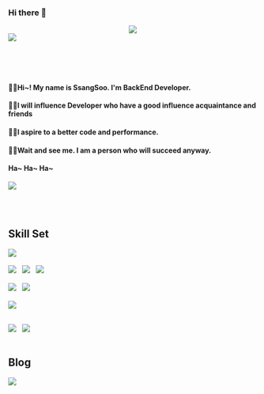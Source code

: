 ### Hi there 👋

<!--
**SsangSoo/SsangSoo** is a ✨ _special_ ✨ repository because its `README.md` (this file) appears on your GitHub profile.

Here are some ideas to get you started:

- 🔭 I’m currently working on ...
- 🌱 I’m currently learning ...
- 👯 I’m looking to collaborate on ...
- 🤔 I’m looking for help with ...
- 💬 Ask me about ...
- 📫 How to reach me: ...
- 😄 Pronouns: .....
- ⚡ Fun fact: ...
--> 

<!-- 헤더 -->
<div align="center">
  <img src="https://capsule-render.vercel.app/api?type=waving&color=timeGradient&height=300&section=header&text=SsangSoo%20&fontSize=90">
</div>

 <!-- 깃허브 상태  -->
<div align="left">
  <img src="https://github-readme-stats.vercel.app/api?username=SsangSoo&show_icons=true&theme=radical">
</div>

<br><br><br>

#### 🖐🏻Hi~! My name is SsangSoo. I'm BackEnd Developer. <br>
#### 💪🏻I will influence Developer who have a good influence acquaintance and friends <br>
#### 👍🏻I aspire to a better code and performance. <br>
#### 🫵🏻Wait and see me. I am a person who will succeed anyway. <br>
#### Ha~ Ha~ Ha~ <br>
<div align="left">
  <img src="https://velog.velcdn.com/images/tjdtn4484/post/21c08eef-d5ae-4af6-b896-288c67680900/image.PNG">
</div>

<br><br>

## Skill Set
<!-- 스택 -->
<div align="left">
<!-- 언어 -->
<img src="https://img.shields.io/badge/Java-007396?style=for-the-badge&logo=Java&logoColor=white"><br><br>
<!-- 프레임워크 -->
<img src="https://img.shields.io/badge/Spring-6DB33F?style=for-the-badge&logo=Spring&logoColor=white"> &nbsp;
<img src="https://img.shields.io/badge/SpringBoot-6DB33F?style=for-the-badge&logo=Spring Boot&logoColor=white"> &nbsp;
<img src="https://img.shields.io/badge/Spring Security-6DB33F?style=for-the-badge&logo=Spring Security&logoColor=white"> &nbsp; <br><br>
<!-- DB --->
<img src="https://img.shields.io/badge/MySql-4479A1?style=for-the-badge&logo=MySQL&logoColor=white"> &nbsp;
<img src="https://img.shields.io/badge/JPA-6DB33F?style=for-the-badge&logo=JPA&logoColor=white"> <br><br>
<!-- AWS -->  
<img src="https://img.shields.io/badge/Amazon AWS-232F3E?style=for-the-badge&logo=Amazon AWS&logoColor=white"> <br><br>

<!-- tool -->
<img src="https://img.shields.io/badge/Notion-000000?style=for-the-badge&logo=Notion&logoColor=white"> &nbsp;
<img src="https://img.shields.io/badge/intellijidea-000000?style=for-the-badge&logo=intellijidea&logoColor=white"> <br><br>
</div>

## Blog
<!-- 블로그 -->
<a href="https://ssangsu.tistory.com/" target="_blank"><img src="https://img.shields.io/badge/tistory-000000?style=for-the-badge&logo=tistory&logoColor=white"/></a>


